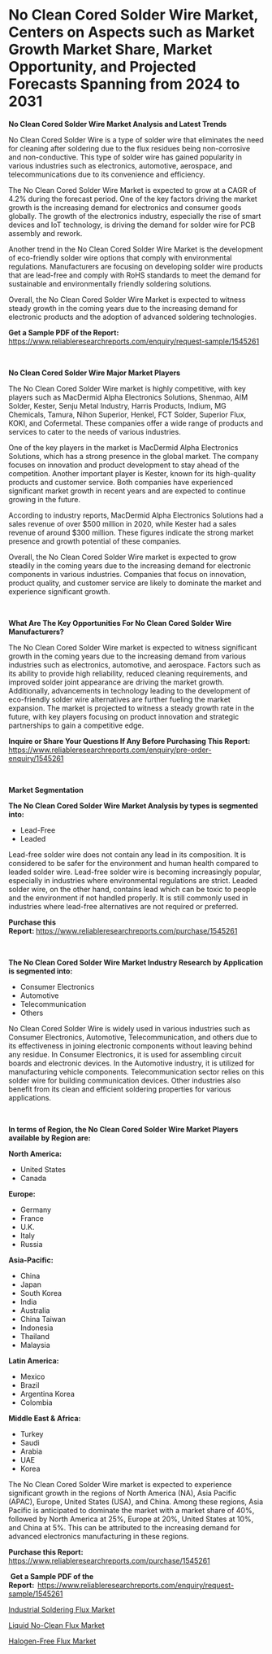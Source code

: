 <p><h1>No Clean Cored Solder Wire Market, Centers on Aspects such as Market Growth Market Share, Market Opportunity, and Projected Forecasts Spanning from 2024 to 2031</h1></p><p><strong>No Clean Cored Solder Wire Market Analysis and Latest Trends</strong></p>
<p><p>No Clean Cored Solder Wire is a type of solder wire that eliminates the need for cleaning after soldering due to the flux residues being non-corrosive and non-conductive. This type of solder wire has gained popularity in various industries such as electronics, automotive, aerospace, and telecommunications due to its convenience and efficiency.</p><p>The No Clean Cored Solder Wire Market is expected to grow at a CAGR of 4.2% during the forecast period. One of the key factors driving the market growth is the increasing demand for electronics and consumer goods globally. The growth of the electronics industry, especially the rise of smart devices and IoT technology, is driving the demand for solder wire for PCB assembly and rework.</p><p>Another trend in the No Clean Cored Solder Wire Market is the development of eco-friendly solder wire options that comply with environmental regulations. Manufacturers are focusing on developing solder wire products that are lead-free and comply with RoHS standards to meet the demand for sustainable and environmentally friendly soldering solutions.</p><p>Overall, the No Clean Cored Solder Wire Market is expected to witness steady growth in the coming years due to the increasing demand for electronic products and the adoption of advanced soldering technologies.</p></p>
<p><strong>Get a Sample PDF of the Report:&nbsp;</strong> <a href="https://www.reliableresearchreports.com/enquiry/request-sample/1545261">https://www.reliableresearchreports.com/enquiry/request-sample/1545261</a></p>
<p>&nbsp;</p>
<p><strong>No Clean Cored Solder Wire Major Market Players</strong></p>
<p><p>The No Clean Cored Solder Wire market is highly competitive, with key players such as MacDermid Alpha Electronics Solutions, Shenmao, AIM Solder, Kester, Senju Metal Industry, Harris Products, Indium, MG Chemicals, Tamura, Nihon Superior, Henkel, FCT Solder, Superior Flux, KOKI, and Cofermetal. These companies offer a wide range of products and services to cater to the needs of various industries.</p><p>One of the key players in the market is MacDermid Alpha Electronics Solutions, which has a strong presence in the global market. The company focuses on innovation and product development to stay ahead of the competition. Another important player is Kester, known for its high-quality products and customer service. Both companies have experienced significant market growth in recent years and are expected to continue growing in the future.</p><p>According to industry reports, MacDermid Alpha Electronics Solutions had a sales revenue of over $500 million in 2020, while Kester had a sales revenue of around $300 million. These figures indicate the strong market presence and growth potential of these companies.</p><p>Overall, the No Clean Cored Solder Wire market is expected to grow steadily in the coming years due to the increasing demand for electronic components in various industries. Companies that focus on innovation, product quality, and customer service are likely to dominate the market and experience significant growth.</p></p>
<p>&nbsp;</p>
<p><strong>What Are The Key Opportunities For No Clean Cored Solder Wire Manufacturers?</strong></p>
<p><p>The No Clean Cored Solder Wire market is expected to witness significant growth in the coming years due to the increasing demand from various industries such as electronics, automotive, and aerospace. Factors such as its ability to provide high reliability, reduced cleaning requirements, and improved solder joint appearance are driving the market growth. Additionally, advancements in technology leading to the development of eco-friendly solder wire alternatives are further fueling the market expansion. The market is projected to witness a steady growth rate in the future, with key players focusing on product innovation and strategic partnerships to gain a competitive edge.</p></p>
<p><strong>Inquire or Share Your Questions If Any Before Purchasing This Report:</strong> <a href="https://www.reliableresearchreports.com/enquiry/pre-order-enquiry/1545261">https://www.reliableresearchreports.com/enquiry/pre-order-enquiry/1545261</a></p>
<p>&nbsp;</p>
<p><strong>Market Segmentation</strong></p>
<p><strong>The No Clean Cored Solder Wire Market Analysis by types is segmented into:</strong></p>
<p><ul><li>Lead-Free</li><li>Leaded</li></ul></p>
<p><p>Lead-free solder wire does not contain any lead in its composition. It is considered to be safer for the environment and human health compared to leaded solder wire. Lead-free solder wire is becoming increasingly popular, especially in industries where environmental regulations are strict. Leaded solder wire, on the other hand, contains lead which can be toxic to people and the environment if not handled properly. It is still commonly used in industries where lead-free alternatives are not required or preferred.</p></p>
<p><strong>Purchase this Report:&nbsp;</strong><a href="https://www.reliableresearchreports.com/purchase/1545261">https://www.reliableresearchreports.com/purchase/1545261</a></p>
<p>&nbsp;</p>
<p><strong>The No Clean Cored Solder Wire Market Industry Research by Application is segmented into:</strong></p>
<p><ul><li>Consumer Electronics</li><li>Automotive</li><li>Telecommunication</li><li>Others</li></ul></p>
<p><p>No Clean Cored Solder Wire is widely used in various industries such as Consumer Electronics, Automotive, Telecommunication, and others due to its effectiveness in joining electronic components without leaving behind any residue. In Consumer Electronics, it is used for assembling circuit boards and electronic devices. In the Automotive industry, it is utilized for manufacturing vehicle components. Telecommunication sector relies on this solder wire for building communication devices. Other industries also benefit from its clean and efficient soldering properties for various applications.</p></p>
<p>&nbsp;</p>
<p><strong>In terms of Region, the No Clean Cored Solder Wire Market Players available by Region are:</strong></p>
<p>
    <p> <strong> North America: </strong>
        <ul>
            <li>United States</li>
            <li>Canada</li>
        </ul>
        </p> 
    <p> <strong> Europe: </strong>
        <ul>
            <li>Germany</li>
            <li>France</li>
            <li>U.K.</li>
            <li>Italy</li>
            <li>Russia</li>
        </ul>
        </p> 
    <p> <strong> Asia-Pacific: </strong>
        <ul>
            <li>China</li>
            <li>Japan</li>
            <li>South Korea</li>
            <li>India</li>
            <li>Australia</li>
            <li>China Taiwan</li>
            <li>Indonesia</li>
            <li>Thailand</li>
            <li>Malaysia</li>
        </ul>
        </p> 
    <p> <strong> Latin America: </strong>
        <ul>
            <li>Mexico</li>
            <li>Brazil</li>
            <li>Argentina Korea</li>
            <li>Colombia</li>
        </ul>
        </p> 
    <p> <strong> Middle East & Africa: </strong>
        <ul>
            <li>Turkey</li>
            <li>Saudi</li>
            <li>Arabia</li>
            <li>UAE</li>
            <li>Korea</li>
        </ul>
    </p>
    </p>
<p><p>The No Clean Cored Solder Wire market is expected to experience significant growth in the regions of North America (NA), Asia Pacific (APAC), Europe, United States (USA), and China. Among these regions, Asia Pacific is anticipated to dominate the market with a market share of 40%, followed by North America at 25%, Europe at 20%, United States at 10%, and China at 5%. This can be attributed to the increasing demand for advanced electronics manufacturing in these regions.</p></p>
<p><strong>Purchase this Report: </strong><a href="https://www.reliableresearchreports.com/purchase/1545261">https://www.reliableresearchreports.com/purchase/1545261</a></p>
<p>&nbsp;<strong>Get a Sample PDF of the Report:&nbsp;&nbsp;</strong><a href="https://www.reliableresearchreports.com/enquiry/request-sample/1545261">https://www.reliableresearchreports.com/enquiry/request-sample/1545261</a></p>
<p><strong></strong></p>
<p><p><a href="https://github.com/wwwkeltoum/Market-Research-Report-List-2/blob/main/industrial-soldering-flux-market.md">Industrial Soldering Flux Market</a></p><p><a href="https://github.com/gamblestampleyjenny50m5sl6/Market-Research-Report-List-1/blob/main/liquid-no-clean-flux-market.md">Liquid No-Clean Flux Market</a></p><p><a href="https://github.com/nicholepatriciadoylenwnrjr0/Market-Research-Report-List-1/blob/main/halogen-free-flux-market.md">Halogen-Free Flux Market</a></p></p>